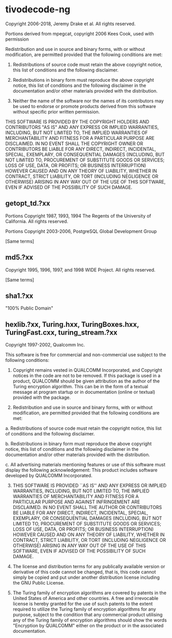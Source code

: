tivodecode-ng
=============

Copyright 2006-2018, Jeremy Drake et al.
All rights reserved.

Portions derived from mpegcat, copyright 2006 Kees Cook, used with
permission

Redistribution and use in source and binary forms, with or without
modification, are permitted provided that the following conditions are
met:

1. Redistributions of source code must retain the above copyright
   notice, this list of conditions and the following disclaimer.

2. Redistributions in binary form must reproduce the above copyright
   notice, this list of conditions and the following disclaimer in the
   documentation and/or other materials provided with the distribution.

3. Neither the name of the software nor the names of its contributors
   may be used to endorse or promote products derived from this software
   without specific prior written permission.

THIS SOFTWARE IS PROVIDED BY THE COPYRIGHT HOLDERS AND CONTRIBUTORS "AS
IS" AND ANY EXPRESS OR IMPLIED WARRANTIES, INCLUDING, BUT NOT LIMITED
TO, THE IMPLIED WARRANTIES OF MERCHANTABILITY AND FITNESS FOR A
PARTICULAR PURPOSE ARE DISCLAIMED. IN NO EVENT SHALL THE COPYRIGHT OWNER
OR CONTRIBUTORS BE LIABLE FOR ANY DIRECT, INDIRECT, INCIDENTAL, SPECIAL,
EXEMPLARY, OR CONSEQUENTIAL DAMAGES (INCLUDING, BUT NOT LIMITED TO,
PROCUREMENT OF SUBSTITUTE GOODS OR SERVICES; LOSS OF USE, DATA, OR
PROFITS; OR BUSINESS INTERRUPTION) HOWEVER CAUSED AND ON ANY THEORY OF
LIABILITY, WHETHER IN CONTRACT, STRICT LIABILITY, OR TORT (INCLUDING
NEGLIGENCE OR OTHERWISE) ARISING IN ANY WAY OUT OF THE USE OF THIS
SOFTWARE, EVEN IF ADVISED OF THE POSSIBILITY OF SUCH DAMAGE.


getopt_td.?xx
-------------

Portions Copyright 1987, 1993, 1994
The Regents of the University of California.  All rights reserved.

Portions Copyright 2003-2006, PostgreSQL Global Development Group

[Same terms]


md5.?xx
-------

Copyright 1995, 1996, 1997, and 1998 WIDE Project.
All rights reserved.

[Same terms]


sha1.?xx
--------

"100% Public Domain"


hexlib.?xx, Turing.hxx, TuringBoxes.hxx, TuringFast.cxx, turing_stream.?xx
--------------------------------------------------------------------------

Copyright 1997-2002, Qualcomm Inc.

This software is free for commercial and non-commercial use subject to
the following conditions:

1.  Copyright remains vested in QUALCOMM Incorporated, and Copyright
notices in the code are not to be removed.  If this package is used in
a product, QUALCOMM should be given attribution as the author of the
Turing encryption algorithm. This can be in the form of a textual
message at program startup or in documentation (online or textual)
provided with the package.

2.  Redistribution and use in source and binary forms, with or without
modification, are permitted provided that the following conditions are
met:

 a. Redistributions of source code must retain the copyright notice,
    this list of conditions and the following disclaimer.

 b. Redistributions in binary form must reproduce the above copyright
    notice, this list of conditions and the following disclaimer in the
    documentation and/or other materials provided with the
    distribution.

 c. All advertising materials mentioning features or use of this
    software must display the following acknowledgement:  This product
    includes software developed by QUALCOMM Incorporated.

3.  THIS SOFTWARE IS PROVIDED ``AS IS'' AND ANY EXPRESS OR IMPLIED
WARRANTIES, INCLUDING, BUT NOT LIMITED TO, THE IMPLIED WARRANTIES OF
MERCHANTABILITY AND FITNESS FOR A PARTICULAR PURPOSE AND AGAINST
INFRINGEMENT ARE DISCLAIMED.  IN NO EVENT SHALL THE AUTHOR OR
CONTRIBUTORS BE LIABLE FOR ANY DIRECT, INDIRECT, INCIDENTAL, SPECIAL,
EXEMPLARY, OR CONSEQUENTIAL DAMAGES (INCLUDING, BUT NOT LIMITED TO,
PROCUREMENT OF SUBSTITUTE GOODS OR SERVICES; LOSS OF USE, DATA, OR
PROFITS; OR BUSINESS INTERRUPTION) HOWEVER CAUSED AND ON ANY THEORY OF
LIABILITY, WHETHER IN CONTRACT, STRICT LIABILITY, OR TORT (INCLUDING
NEGLIGENCE OR OTHERWISE) ARISING IN ANY WAY OUT OF THE USE OF THIS
SOFTWARE, EVEN IF ADVISED OF THE POSSIBILITY OF SUCH DAMAGE.

4.  The license and distribution terms for any publically available version
or derivative of this code cannot be changed, that is, this code cannot
simply be copied and put under another distribution license including
the GNU Public License.

5.  The Turing family of encryption algorithms are covered by patents in
the United States of America and other countries. A free and
irrevocable license is hereby granted for the use of such patents to
the extent required to utilize the Turing family of encryption
algorithms for any purpose, subject to the condition that any
commercial product utilising any of the Turing family of encryption
algorithms should show the words "Encryption by QUALCOMM" either on the
product or in the associated documentation.

